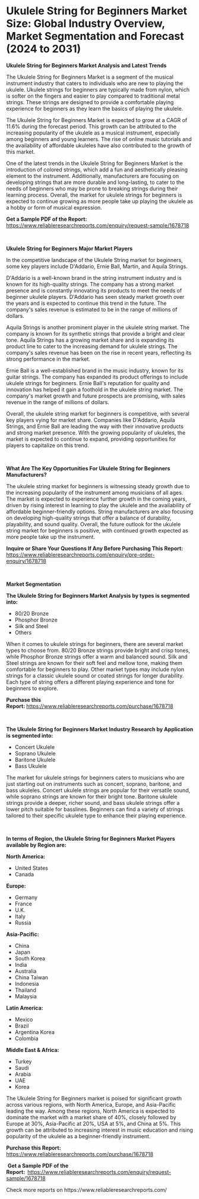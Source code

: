 <p><h1>Ukulele String for Beginners Market Size: Global Industry Overview, Market Segmentation and Forecast (2024 to 2031)</h1></p><p><strong>Ukulele String for Beginners Market Analysis and Latest Trends</strong></p>
<p><p>The Ukulele String for Beginners Market is a segment of the musical instrument industry that caters to individuals who are new to playing the ukulele. Ukulele strings for beginners are typically made from nylon, which is softer on the fingers and easier to play compared to traditional metal strings. These strings are designed to provide a comfortable playing experience for beginners as they learn the basics of playing the ukulele.</p><p>The Ukulele String for Beginners Market is expected to grow at a CAGR of 11.6% during the forecast period. This growth can be attributed to the increasing popularity of the ukulele as a musical instrument, especially among beginners and young learners. The rise of online music tutorials and the availability of affordable ukuleles have also contributed to the growth of this market.</p><p>One of the latest trends in the Ukulele String for Beginners Market is the introduction of colored strings, which add a fun and aesthetically pleasing element to the instrument. Additionally, manufacturers are focusing on developing strings that are more durable and long-lasting, to cater to the needs of beginners who may be prone to breaking strings during their learning process. Overall, the market for ukulele strings for beginners is expected to continue growing as more people take up playing the ukulele as a hobby or form of musical expression.</p></p>
<p><strong>Get a Sample PDF of the Report:&nbsp;</strong> <a href="https://www.reliableresearchreports.com/enquiry/request-sample/1678718">https://www.reliableresearchreports.com/enquiry/request-sample/1678718</a></p>
<p>&nbsp;</p>
<p><strong>Ukulele String for Beginners Major Market Players</strong></p>
<p><p>In the competitive landscape of the Ukulele String market for beginners, some key players include D'Addario, Ernie Ball, Martin, and Aquila Strings.</p><p>D'Addario is a well-known brand in the string instrument industry and is known for its high-quality strings. The company has a strong market presence and is constantly innovating its products to meet the needs of beginner ukulele players. D'Addario has seen steady market growth over the years and is expected to continue this trend in the future. The company's sales revenue is estimated to be in the range of millions of dollars.</p><p>Aquila Strings is another prominent player in the ukulele string market. The company is known for its synthetic strings that provide a bright and clear tone. Aquila Strings has a growing market share and is expanding its product line to cater to the increasing demand for ukulele strings. The company's sales revenue has been on the rise in recent years, reflecting its strong performance in the market.</p><p>Ernie Ball is a well-established brand in the music industry, known for its guitar strings. The company has expanded its product offerings to include ukulele strings for beginners. Ernie Ball's reputation for quality and innovation has helped it gain a foothold in the ukulele string market. The company's market growth and future prospects are promising, with sales revenue in the range of millions of dollars.</p><p>Overall, the ukulele string market for beginners is competitive, with several key players vying for market share. Companies like D'Addario, Aquila Strings, and Ernie Ball are leading the way with their innovative products and strong market presence. With the growing popularity of ukuleles, the market is expected to continue to expand, providing opportunities for players to capitalize on this trend.</p></p>
<p>&nbsp;</p>
<p><strong>What Are The Key Opportunities For Ukulele String for Beginners Manufacturers?</strong></p>
<p><p>The ukulele string market for beginners is witnessing steady growth due to the increasing popularity of the instrument among musicians of all ages. The market is expected to experience further growth in the coming years, driven by rising interest in learning to play the ukulele and the availability of affordable beginner-friendly options. String manufacturers are also focusing on developing high-quality strings that offer a balance of durability, playability, and sound quality. Overall, the future outlook for the ukulele string market for beginners is positive, with continued growth expected as more people take up the instrument.</p></p>
<p><strong>Inquire or Share Your Questions If Any Before Purchasing This Report:</strong> <a href="https://www.reliableresearchreports.com/enquiry/pre-order-enquiry/1678718">https://www.reliableresearchreports.com/enquiry/pre-order-enquiry/1678718</a></p>
<p>&nbsp;</p>
<p><strong>Market Segmentation</strong></p>
<p><strong>The Ukulele String for Beginners Market Analysis by types is segmented into:</strong></p>
<p><ul><li>80/20 Bronze</li><li>Phosphor Bronze</li><li>Silk and Steel</li><li>Others</li></ul></p>
<p><p>When it comes to ukulele strings for beginners, there are several market types to choose from. 80/20 Bronze strings provide bright and crisp tones, while Phosphor Bronze strings offer a warm and balanced sound. Silk and Steel strings are known for their soft feel and mellow tone, making them comfortable for beginners to play. Other market types may include nylon strings for a classic ukulele sound or coated strings for longer durability. Each type of string offers a different playing experience and tone for beginners to explore.</p></p>
<p><strong>Purchase this Report:&nbsp;</strong><a href="https://www.reliableresearchreports.com/purchase/1678718">https://www.reliableresearchreports.com/purchase/1678718</a></p>
<p>&nbsp;</p>
<p><strong>The Ukulele String for Beginners Market Industry Research by Application is segmented into:</strong></p>
<p><ul><li>Concert Ukulele</li><li>Soprano Ukulele</li><li>Baritone Ukulele</li><li>Bass Ukulele</li></ul></p>
<p><p>The market for ukulele strings for beginners caters to musicians who are just starting out on instruments such as concert, soprano, baritone, and bass ukuleles. Concert ukulele strings are popular for their versatile sound, while soprano strings are known for their bright tone. Baritone ukulele strings provide a deeper, richer sound, and bass ukulele strings offer a lower pitch suitable for basslines. Beginners can find a variety of strings tailored to their specific ukulele type to enhance their playing experience.</p></p>
<p>&nbsp;</p>
<p><strong>In terms of Region, the Ukulele String for Beginners Market Players available by Region are:</strong></p>
<p>
    <p> <strong> North America: </strong>
        <ul>
            <li>United States</li>
            <li>Canada</li>
        </ul>
        </p> 
    <p> <strong> Europe: </strong>
        <ul>
            <li>Germany</li>
            <li>France</li>
            <li>U.K.</li>
            <li>Italy</li>
            <li>Russia</li>
        </ul>
        </p> 
    <p> <strong> Asia-Pacific: </strong>
        <ul>
            <li>China</li>
            <li>Japan</li>
            <li>South Korea</li>
            <li>India</li>
            <li>Australia</li>
            <li>China Taiwan</li>
            <li>Indonesia</li>
            <li>Thailand</li>
            <li>Malaysia</li>
        </ul>
        </p> 
    <p> <strong> Latin America: </strong>
        <ul>
            <li>Mexico</li>
            <li>Brazil</li>
            <li>Argentina Korea</li>
            <li>Colombia</li>
        </ul>
        </p> 
    <p> <strong> Middle East & Africa: </strong>
        <ul>
            <li>Turkey</li>
            <li>Saudi</li>
            <li>Arabia</li>
            <li>UAE</li>
            <li>Korea</li>
        </ul>
    </p>
    </p>
<p><p>The Ukulele String for Beginners market is poised for significant growth across various regions, with North America, Europe, and Asia-Pacific leading the way. Among these regions, North America is expected to dominate the market with a market share of 40%, closely followed by Europe at 30%, Asia-Pacific at 20%, USA at 5%, and China at 5%. This growth can be attributed to increasing interest in music education and rising popularity of the ukulele as a beginner-friendly instrument.</p></p>
<p><strong>Purchase this Report: </strong><a href="https://www.reliableresearchreports.com/purchase/1678718">https://www.reliableresearchreports.com/purchase/1678718</a></p>
<p>&nbsp;<strong>Get a Sample PDF of the Report:&nbsp;&nbsp;</strong><a href="https://www.reliableresearchreports.com/enquiry/request-sample/1678718">https://www.reliableresearchreports.com/enquiry/request-sample/1678718</a></p>
<p><strong></strong></p>
<p>Check more reports on https://www.reliableresearchreports.com/</p>